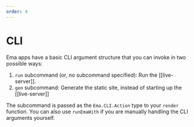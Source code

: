 ```yaml
---
order: 4
---
```

# CLI

Ema apps have a basic CLI argument structure that you can invoke in two possible ways:

1. `run` subcommand (or, no subcommand specified): Run the [[live-server]].
2. `gen` subcommand: Generate the static site, instead of starting up the [[live-server]]

The subcommand is passed as the `Ema.CLI.Action` type to your `render` function. You can also use `runEmaWith` if you are manually handling the CLI arguments yourself.
